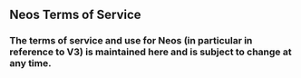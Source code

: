 ## Neos Terms of Service

### The terms of service and use for Neos (in particular in reference to V3) is maintained here and is subject to change at any time.
